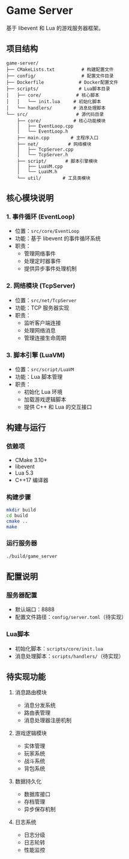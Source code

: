# Game Server

基于 libevent 和 Lua 的游戏服务器框架。

## 项目结构

```
game-server/
├── CMakeLists.txt          # 构建配置文件
├── config/                 # 配置文件目录
├── Dockerfile             # Docker配置文件
├── scripts/               # Lua脚本目录
│   ├── core/             # 核心脚本
│   │   └── init.lua     # 初始化脚本
│   └── handlers/        # 消息处理脚本
└── src/                  # 源代码目录
    ├── core/            # 核心功能模块
    │   ├── EventLoop.cpp
    │   └── EventLoop.h
    ├── main.cpp        # 主程序入口
    ├── net/           # 网络模块
    │   ├── TcpServer.cpp
    │   └── TcpServer.h
    ├── script/       # 脚本引擎模块
    │   ├── LuaVM.cpp
    │   └── LuaVM.h
    └── util/        # 工具类模块
```

## 核心模块说明

### 1. 事件循环 (EventLoop)
- 位置：`src/core/EventLoop`
- 功能：基于 libevent 的事件循环系统
- 职责：
  - 管理网络事件
  - 处理定时器事件
  - 提供异步事件处理机制

### 2. 网络模块 (TcpServer)
- 位置：`src/net/TcpServer`
- 功能：TCP 服务器实现
- 职责：
  - 监听客户端连接
  - 处理网络消息
  - 管理连接生命周期

### 3. 脚本引擎 (LuaVM)
- 位置：`src/script/LuaVM`
- 功能：Lua 脚本管理
- 职责：
  - 初始化 Lua 环境
  - 加载游戏逻辑脚本
  - 提供 C++ 和 Lua 的交互接口

## 构建与运行

### 依赖项
- CMake 3.10+
- libevent
- Lua 5.3
- C++17 编译器

### 构建步骤
```bash
mkdir build
cd build
cmake ..
make
```

### 运行服务器
```bash
./build/game_server
```

## 配置说明

### 服务器配置
- 默认端口：8888
- 配置文件路径：`config/server.toml`（待实现）

### Lua脚本
- 初始化脚本：`scripts/core/init.lua`
- 消息处理脚本：`scripts/handlers/`（待实现）

## 待实现功能

1. 消息路由模块
   - 消息分发系统
   - 路由表管理
   - 消息处理器注册机制

2. 游戏逻辑模块
   - 实体管理
   - 玩家系统
   - 战斗系统
   - 背包系统

3. 数据持久化
   - 数据库接口
   - 存档管理
   - 异步保存机制

4. 日志系统
   - 日志分级
   - 日志轮转
   - 性能监控


